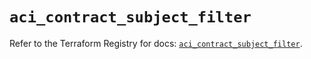 # `aci_contract_subject_filter`

Refer to the Terraform Registry for docs: [`aci_contract_subject_filter`](https://registry.terraform.io/providers/ciscodevnet/aci/2.17.0/docs/resources/contract_subject_filter).
